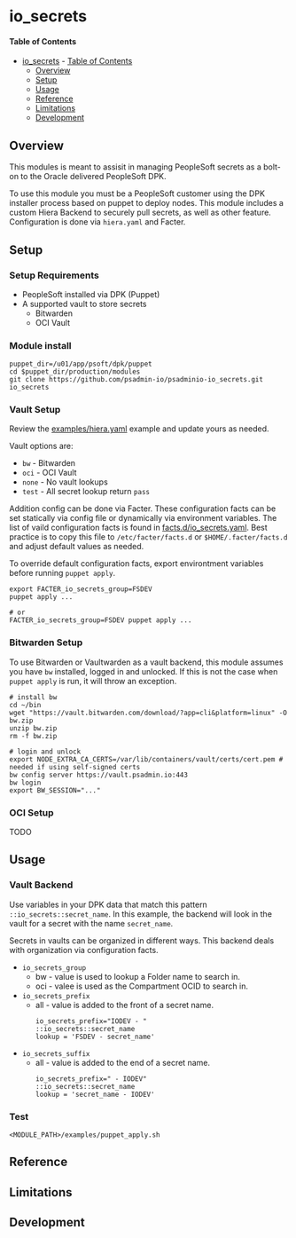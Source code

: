 # io_secrets

#### Table of Contents

- [io\_secrets](#io_secrets)
      - [Table of Contents](#table-of-contents)
  - [Overview](#overview)
  - [Setup](#setup)
  - [Usage](#usage)
  - [Reference](#reference)
  - [Limitations](#limitations)
  - [Development](#development)

## Overview

This modules is meant to assisit in managing PeopleSoft secrets as a bolt-on to the Oracle delivered PeopleSoft
DPK.

To use this module you must be a PeopleSoft customer using the DPK installer
process based on puppet to deploy nodes. This module includes a custom Hiera Backend to securely pull secrets, 
as well as other feature. Configuration is done via `hiera.yaml` and Facter.

## Setup

### Setup Requirements

* PeopleSoft installed via DPK (Puppet)
* A supported vault to store secrets
    * Bitwarden
    * OCI Vault

### Module install
```
puppet_dir=/u01/app/psoft/dpk/puppet
cd $puppet_dir/production/modules
git clone https://github.com/psadmin-io/psadminio-io_secrets.git io_secrets
```

### Vault Setup
Review the [examples/hiera.yaml](examples/hiera.yaml) example and update yours as needed. 

Vault options are:

* `bw`   - Bitwarden
* `oci`  - OCI Vault
* `none` - No vault lookups
* `test` - All secret lookup return `pass`

Addition config can be done via Facter. These configuration facts can be set statically via config file or dynamically via environment variables.
The list of vaild configuration facts is found in [facts.d/io_secrets.yaml](facts.d/io_secrets.yaml). Best practice is to copy this file to `/etc/facter/facts.d` or `$HOME/.facter/facts.d` and adjust default values as needed.

To override default configuration facts, export environtment variables before running `puppet apply`.
```
export FACTER_io_secrets_group=FSDEV
puppet apply ...

# or
FACTER_io_secrets_group=FSDEV puppet apply ...
```

### Bitwarden Setup
To use Bitwarden or Vaultwarden as a vault backend, this module assumes you have `bw` installed, logged in and unlocked.
If this is not the case when `puppet apply` is run, it will throw an exception.

```
# install bw
cd ~/bin
wget "https://vault.bitwarden.com/download/?app=cli&platform=linux" -O bw.zip
unzip bw.zip
rm -f bw.zip

# login and unlock
export NODE_EXTRA_CA_CERTS=/var/lib/containers/vault/certs/cert.pem # needed if using self-signed certs
bw config server https://vault.psadmin.io:443
bw login
export BW_SESSION="..."
```

### OCI Setup
TODO

## Usage

### Vault Backend
Use variables in your DPK data that match this pattern `::io_secrets::secret_name`. 
In this example, the backend will look in the vault for a secret with the name `secret_name`.

Secrets in vaults can be organized in different ways. This backend deals with organization via configuration facts.

* `io_secrets_group`
    * bw  - value is used to lookup a Folder name to search in.
    * oci - valee is used as the Compartment OCID to search in.
* `io_secrets_prefix`
    * all - value is added to the front of a secret name. 
        ```
        io_secrets_prefix="IODEV - "
        ::io_secrets::secret_name
        lookup = 'FSDEV - secret_name'
        ```
* `io_secrets_suffix`
    * all - value is added to the end of a secret name. 
        ```
        io_secrets_prefix=" - IODEV"
        ::io_secrets::secret_name
        lookup = 'secret_name - IODEV'
        ```

### Test
```
<MODULE_PATH>/examples/puppet_apply.sh
```

## Reference

## Limitations

## Development
